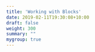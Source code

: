 ```yaml
---
title: 'Working with Blocks' 
date: 2019-02-11T19:30:08+10:00
draft: false
weight: 300
summary: ""
mygroup: true
---
```


